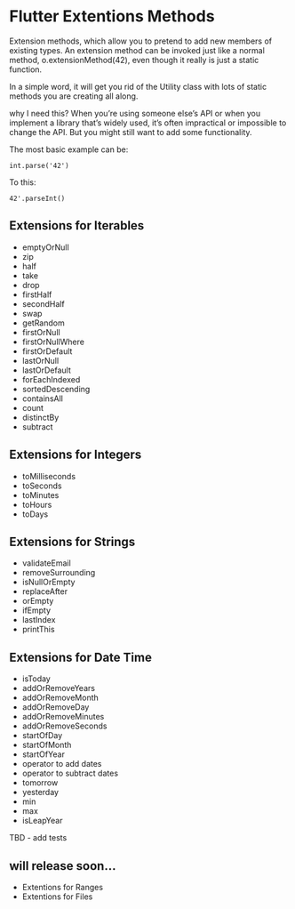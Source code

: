 # Flutter Extentions Methods

Extension methods, which allow you to pretend to add new members of existing types. An extension method can be invoked just like a normal method, o.extensionMethod(42), even though it really is just a static function.

In a simple word, it will get you rid of the Utility class with lots of static methods you are creating all along.

why I need this? When you’re using someone else’s API or when you implement a library that’s widely used, it’s often impractical or impossible to change the API. But you might still want to add some functionality.

The most basic example can be:
```
int.parse('42')
```

To this:
```
42'.parseInt()
```

## Extensions for Iterables
- emptyOrNull
- zip
- half
- take
- drop
- firstHalf
- secondHalf
- swap
- getRandom
- firstOrNull
- firstOrNullWhere
- firstOrDefault
- lastOrNull
- lastOrDefault
- forEachIndexed
- sortedDescending
- containsAll
- count
- distinctBy
- subtract

## Extensions for Integers
- toMilliseconds
- toSeconds
- toMinutes
- toHours
- toDays

## Extensions for Strings
- validateEmail
- removeSurrounding
- isNullOrEmpty
- replaceAfter
- orEmpty
- ifEmpty
- lastIndex
- printThis


## Extensions for Date Time
- isToday
- addOrRemoveYears
- addOrRemoveMonth
- addOrRemoveDay
- addOrRemoveMinutes
- addOrRemoveSeconds
- startOfDay
- startOfMonth
- startOfYear
- operator to add dates
- operator to subtract dates
- tomorrow
- yesterday
- min
- max
- isLeapYear


TBD - add tests

## will release soon...
- Extentions for Ranges
- Extentions for Files







